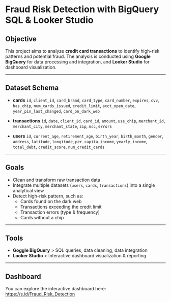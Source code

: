 # Fraud Risk Detection with BigQuery SQL & Looker Studio

## Objective
This project aims to analyze **credit card transactions** to identify high-risk patterns and potential fraud. The analysis is conducted using **Google BigQuery** for data processing and integration, and **Looker Studio** for dashboard visualization.

---

## Dataset Schema
- **cards**
  `id`, `client_id`, `card_brand`, `card_type`, `card_number`, `expires`, `cvv`, `has_chip`, `num_cards_issued`, `credit_limit`, `acct_open_date`, `year_pin_last_changed`, `card_on_dark_web`

- **transactions**
  `id`, `date`, `client_id`, `card_id`, `amount`, `use_chip`, `merchant_id`, `merchant_city`, `merchant_state`, `zip`, `mcc`, `errors`

- **users**
  `id`, `current_age`, `retirement_age`, `birth_year`, `birth_month`, `gender`, `address`, `latitude`, `longitude`, `per_capita_income`, `yearly_income`, `total_debt`, `credit_score`, `num_credit_cards` 

---

## Goals
- Clean and transform raw transaction data
- Integrate multiple datasets (`users`, `cards`, `transactions`) into a single analytical view
- Detect high-risk pattern, such as:
  - Cards found on the dark web
  - Transactions exceeding the credit limit
  - Transaction errors (type & frequency)
  - Cards without a chip

---

## Tools 
- **Goggle BigQuery** > SQL queries, data cleaning, data integration
- **Looker Studio** > Interactive dashboard visualization & reporting

---

## Dashboard
You can explore the interactive dashboard here:
https://s.id/Fraud_Risk_Detection


